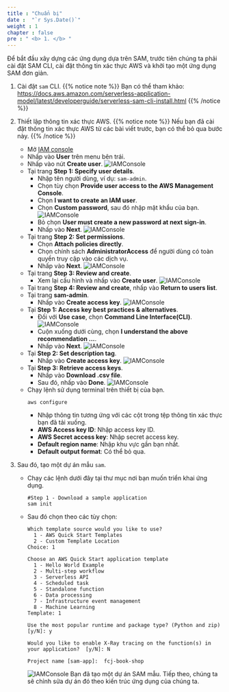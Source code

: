 ```yaml
---
title : "Chuẩn bị"
date :  "`r Sys.Date()`" 
weight : 1 
chapter : false
pre : " <b> 1. </b> "
---
```

Để bắt đầu xây dựng các ứng dụng dựa trên SAM, trước tiên chúng ta phải cài đặt SAM CLI, cài đặt thông tin xác thực AWS và khởi tạo một ứng dụng SAM đơn giản.

1. Cài đặt ``sam`` CLI.
{{% notice note %}}
Bạn có thể tham khảo: https://docs.aws.amazon.com/serverless-application-model/latest/developerguide/serverless-sam-cli-install.html
{{% /notice %}}

2. Thiết lập thông tin xác thực AWS.
{{% notice note %}}
Nếu bạn đã cài đặt thông tin xác thực AWS từ các bài viết trước, bạn có thể bỏ qua bước này.
{{% /notice %}}
    - Mở [IAM console](https://us-east-1.console.aws.amazon.com/iamv2/home?region=us-east-1#/home)
    - Nhấp vào **User** trên menu bên trái.
    - Nhấp vào nút **Create user**.
    ![IAMConsole](/images/temp/1/1.png?width=90pc)
    - Tại trang **Step 1: Specify user details**.
      - Nhập tên người dùng, ví dụ: `sam-admin`.
      - Chọn tùy chọn **Provide user access to the AWS Management Console**.
      - Chọn **I want to create an IAM user**.
      - Chọn **Custom password**, sau đó nhập mật khẩu của bạn.
      ![IAMConsole](/images/temp/1/2.png?width=90pc)
      - Bỏ chọn **User must create a new password at next sign-in**.
      - Nhấp vào **Next**.
      ![IAMConsole](/images/temp/1/3.png?width=90pc)
    - Tại trang **Step 2: Set permissions**.
      - Chọn **Attach policies directly**.
      - Chọn chính sách **AdministratorAccess** để người dùng có toàn quyền truy cập vào các dịch vụ.
      - Nhấp vào **Next**.
      ![IAMConsole](/images/temp/1/4.png?width=90pc)
    - Tại trang **Step 3: Review and create**.
      - Xem lại cấu hình và nhấp vào **Create user**.
      ![IAMConsole](/images/temp/1/5.png?width=90pc)
    - Tại trang **Step 4: Review and create**, nhấp vào **Return to users list**.
    - Tại trang **sam-admin**.
      - Nhấp vào **Create access key**.
      ![IAMConsole](/images/temp/1/6.png?width=90pc)
    - Tại **Step 1: Access key best practices & alternatives**.
      - Đối với **Use case**, chọn **Command Line Interface(CLI)**.
      ![IAMConsole](/images/temp/1/7.png?width=90pc)
      - Cuộn xuống dưới cùng, chọn **I understand the above recommendation ...**.
      - Nhấp vào **Next**.
      ![IAMConsole](/images/temp/1/8.png?width=90pc)
    - Tại **Step 2: Set description tag**.
      - Nhấp vào **Create access key**.
      ![IAMConsole](/images/temp/1/9.png?width=90pc)
    - Tại **Step 3: Retrieve access keys**.
      - Nhấp vào **Download .csv file**.
      - Sau đó, nhấp vào **Done**.
      ![IAMConsole](/images/temp/1/10.png?width=90pc)
    - Chạy lệnh sử dụng terminal trên thiết bị của bạn.
      ```
      aws configure
      ```
      - Nhập thông tin tương ứng với các cột trong tệp thông tin xác thực bạn đã tải xuống.
      - **AWS Access key ID**: Nhập access key ID.
      - **AWS Secret access key**: Nhập secret access key.
      - **Default region name**: Nhập khu vực gần bạn nhất.
      - **Default output format**: Có thể bỏ qua.

3. Sau đó, tạo một dự án mẫu ``sam``.
    - Chạy các lệnh dưới đây tại thư mục nơi bạn muốn triển khai ứng dụng.
      ```
      #Step 1 - Download a sample application
      sam init
      ```
    - Sau đó chọn theo các tùy chọn:
      ```
      Which template source would you like to use?
        1 - AWS Quick Start Templates
        2 - Custom Template Location
      Choice: 1

      Choose an AWS Quick Start application template
        1 - Hello World Example
        2 - Multi-step workflow
        3 - Serverless API
        4 - Scheduled task
        5 - Standalone function
        6 - Data processing
        7 - Infrastructure event management
        8 - Machine Learning
      Template: 1

      Use the most popular runtime and package type? (Python and zip) [y/N]: y

      Would you like to enable X-Ray tracing on the function(s) in your application?  [y/N]: N

      Project name [sam-app]:  fcj-book-shop
      ```
      ![IAMConsole](/images/temp/1/11.png?width=90pc)
Bạn đã tạo một dự án SAM mẫu. Tiếp theo, chúng ta sẽ chỉnh sửa dự án đó theo kiến trúc ứng dụng của chúng ta.
